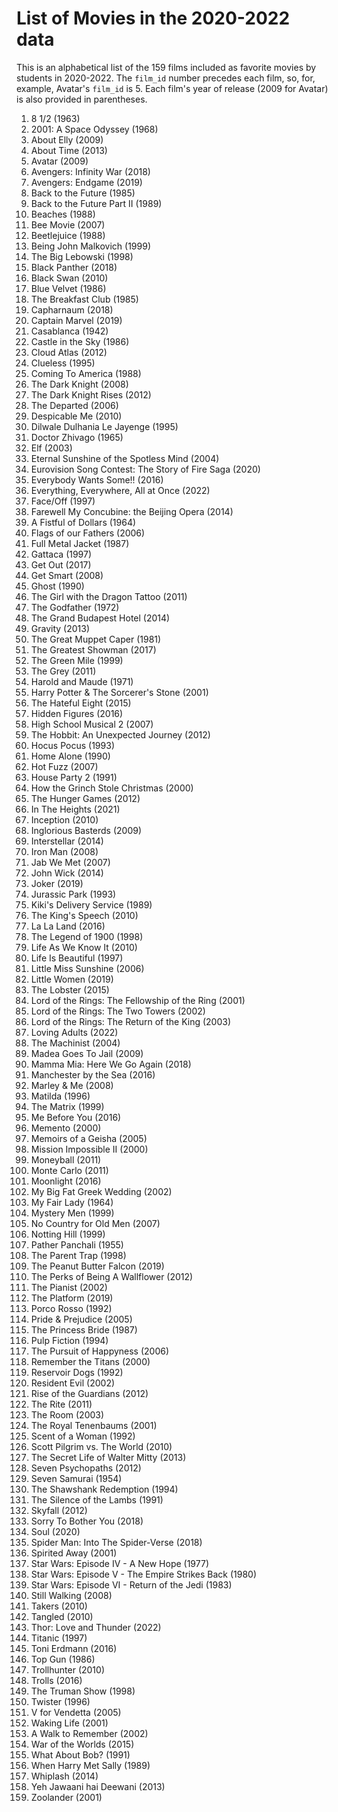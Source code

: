 # List of Movies in the 2020-2022 data

This is an alphabetical list of the 159 films included as favorite movies by students in 2020-2022. The `film_id` number precedes each film, so, for, example, Avatar's `film_id` is 5. Each film's year of release (2009 for Avatar) is also provided in parentheses.

1. 8 1/2 (1963)
2. 2001: A Space Odyssey (1968)
3. About Elly (2009)
4. About Time (2013)
5. Avatar (2009)
6. Avengers: Infinity War (2018)
7. Avengers: Endgame (2019)
8. Back to the Future (1985)
9. Back to the Future Part II (1989)
10. Beaches (1988)
11. Bee Movie (2007)
12. Beetlejuice (1988)
13. Being John Malkovich (1999)
14. The Big Lebowski (1998)
15. Black Panther (2018)
16. Black Swan (2010)
17. Blue Velvet (1986)
18. The Breakfast Club (1985)
19. Capharnaum (2018)
20. Captain Marvel (2019)
21. Casablanca (1942)
22. Castle in the Sky (1986)
23. Cloud Atlas (2012)
24. Clueless (1995)
25. Coming To America (1988)
26. The Dark Knight (2008)
27. The Dark Knight Rises (2012)
28. The Departed (2006)
29. Despicable Me (2010)
30. Dilwale Dulhania Le Jayenge (1995)
31. Doctor Zhivago (1965)
32. Elf (2003)
33. Eternal Sunshine of the Spotless Mind (2004)
34. Eurovision Song Contest: The Story of Fire Saga (2020)
35. Everybody Wants Some!! (2016)
36. Everything, Everywhere, All at Once (2022)
37. Face/Off (1997)
38. Farewell My Concubine: the Beijing Opera (2014)
39. A Fistful of Dollars (1964)
40. Flags of our Fathers (2006)
41. Full Metal Jacket (1987)
42. Gattaca (1997)
43. Get Out (2017)
44. Get Smart (2008)
45. Ghost (1990)
46. The Girl with the Dragon Tattoo (2011)
47. The Godfather (1972)
48. The Grand Budapest Hotel (2014)
49. Gravity (2013)
50. The Great Muppet Caper (1981)
51. The Greatest Showman (2017)
52. The Green Mile (1999)
53. The Grey (2011)
54. Harold and Maude (1971)
55. Harry Potter & The Sorcerer's Stone (2001)
56. The Hateful Eight (2015)
57. Hidden Figures (2016)
58. High School Musical 2 (2007)
59. The Hobbit: An Unexpected Journey (2012)
60. Hocus Pocus (1993)
61. Home Alone (1990)
62. Hot Fuzz (2007)
63. House Party 2 (1991)
64. How the Grinch Stole Christmas (2000)
65. The Hunger Games (2012)
66. In The Heights (2021)
67. Inception (2010)
68. Inglorious Basterds (2009)
69. Interstellar (2014)
70. Iron Man (2008)
71. Jab We Met (2007)
72. John Wick (2014)
73. Joker (2019)
74. Jurassic Park (1993)
75. Kiki's Delivery Service (1989)
76. The King's Speech (2010)
77. La La Land (2016)
78. The Legend of 1900 (1998)
79. Life As We Know It (2010)
80. Life Is Beautiful (1997)
81. Little Miss Sunshine (2006)
82. Little Women (2019)
83. The Lobster (2015)
84. Lord of the Rings: The Fellowship of the Ring (2001)
85. Lord of the Rings: The Two Towers (2002)
86. Lord of the Rings: The Return of the King (2003)
87. Loving Adults (2022)
88. The Machinist (2004)
89. Madea Goes To Jail (2009)
90. Mamma Mia: Here We Go Again (2018)
91. Manchester by the Sea (2016)
92. Marley & Me (2008)
93. Matilda (1996)
94. The Matrix (1999)
95. Me Before You (2016)
96. Memento (2000)
97. Memoirs of a Geisha (2005)
98. Mission Impossible II (2000)
99. Moneyball (2011)
100. Monte Carlo (2011)
101. Moonlight (2016)
102. My Big Fat Greek Wedding (2002)
103. My Fair Lady (1964)
104. Mystery Men (1999)
105. No Country for Old Men (2007)
106. Notting Hill (1999)
107. Pather Panchali (1955)
108. The Parent Trap (1998)
109. The Peanut Butter Falcon (2019)
110. The Perks of Being A Wallflower (2012)
111. The Pianist (2002)
112. The Platform (2019)
113. Porco Rosso (1992)
114. Pride & Prejudice (2005)
115. The Princess Bride (1987)
116. Pulp Fiction (1994)
117. The Pursuit of Happyness (2006)
118. Remember the Titans (2000)
119. Reservoir Dogs (1992)
120. Resident Evil (2002)
121. Rise of the Guardians (2012)
122. The Rite (2011)
123. The Room (2003)
124. The Royal Tenenbaums (2001)
125. Scent of a Woman (1992)
126. Scott Pilgrim vs. The World (2010)
127. The Secret Life of Walter Mitty (2013)
128. Seven Psychopaths (2012)
129. Seven Samurai (1954)
130. The Shawshank Redemption (1994)
131. The Silence of the Lambs (1991)
132. Skyfall (2012)
133. Sorry To Bother You (2018)
134. Soul (2020)
135. Spider Man: Into The Spider-Verse (2018)
136. Spirited Away (2001)
137. Star Wars: Episode IV - A New Hope (1977)
138. Star Wars: Episode V - The Empire Strikes Back (1980)
139. Star Wars: Episode VI - Return of the Jedi (1983)
140. Still Walking (2008)
141. Takers (2010)
142. Tangled (2010)
143. Thor: Love and Thunder (2022)
144. Titanic (1997)
145. Toni Erdmann (2016)
146. Top Gun (1986)
147. Trollhunter (2010)
148. Trolls (2016)
149. The Truman Show (1998)
150. Twister (1996)
151. V for Vendetta (2005)
152. Waking Life (2001)
153. A Walk to Remember (2002)
154. War of the Worlds (2015)
155. What About Bob? (1991)
156. When Harry Met Sally (1989)
157. Whiplash (2014)
158. Yeh Jawaani hai Deewani (2013)
159. Zoolander (2001)
